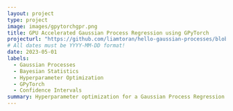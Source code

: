 ```yaml
---
layout: project
type: project
image: images/gpytorchgpr.png
title: GPU Accelerated Gaussian Process Regression using GPyTorch
projecturl: "https://github.com/liamtoran/hello-gaussian-processes/blob/main/GpytorchGPR.ipynb"
# All dates must be YYYY-MM-DD format!
date: 2023-05-01
labels:
  - Gaussian Processes
  - Bayesian Statistics
  - Hyperparameter Optimization
  - GPyTorch
  - Confidence Intervals
summary: Hyperparameter optimization for a Gaussian Process Regression on Mauna Loa Atmospheric C02 level. GPU acclerated implementation using GPyTorch.
---
```

